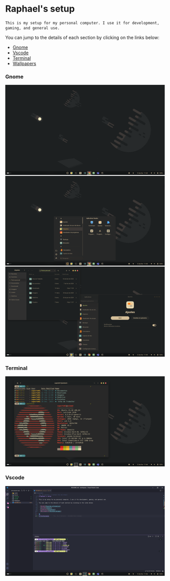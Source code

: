 # Raphael's setup

    This is my setup for my personal computer. I use it for development, gaming, and general use.

  You can jump to the details of each section by clicking on the links below:

- [Gnome](Gnome/README.md)
- [Vscode](Vscode/README.md)
- [Terminal](Terminal/README.md)
- [Wallpapers](Wallpapers/README.md)

### Gnome

![Workspace](assets/area-trabalho.png)
![Menu](assets/menu.png)
![Apps](assets/nautilus-configuracoes.png)

### Terminal

![Terminal](assets/terminal.png)

### Vscode

![Apps](assets/vscode.png)                                                                                                                    
